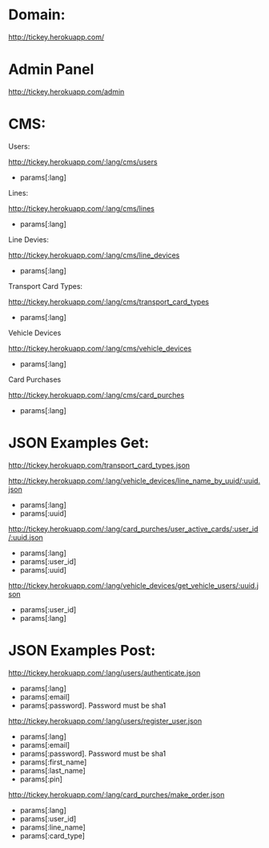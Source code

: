 Domain:
==========

http://tickey.herokuapp.com/

Admin Panel
==========

http://tickey.herokuapp.com/admin

CMS:
==========

Users:

http://tickey.herokuapp.com/:lang/cms/users
- params[:lang]

Lines:

http://tickey.herokuapp.com/:lang/cms/lines
- params[:lang]

Line Devies:

http://tickey.herokuapp.com/:lang/cms/line_devices
- params[:lang]

Transport Card Types:

http://tickey.herokuapp.com/:lang/cms/transport_card_types
- params[:lang]

Vehicle Devices

http://tickey.herokuapp.com/:lang/cms/vehicle_devices
- params[:lang]

Card Purchases

http://tickey.herokuapp.com/:lang/cms/card_purches
- params[:lang]


JSON Examples Get:
==========

http://tickey.herokuapp.com/transport_card_types.json

http://tickey.herokuapp.com/:lang/vehicle_devices/line_name_by_uuid/:uuid.json
- params[:lang]
- params[:uuid]

http://tickey.herokuapp.com/:lang/card_purches/user_active_cards/:user_id/:uuid.json
- params[:lang]
- params[:user_id]
- params[:uuid]

http://tickey.herokuapp.com/:lang/vehicle_devices/get_vehicle_users/:uuid.json
- params[:user_id]
- params[:lang]

JSON Examples Post:
==========

http://tickey.herokuapp.com/:lang/users/authenticate.json
- params[:lang]
- params[:email]
- params[:password]. Password must be sha1

http://tickey.herokuapp.com/:lang/users/register_user.json
- params[:lang]
- params[:email]
- params[:password]. Password must be sha1
- params[:first_name]
- params[:last_name]
- params[:pin]

http://tickey.herokuapp.com/:lang/card_purches/make_order.json
- params[:lang]
- params[:user_id]
- params[:line_name]
- params[:card_type]

